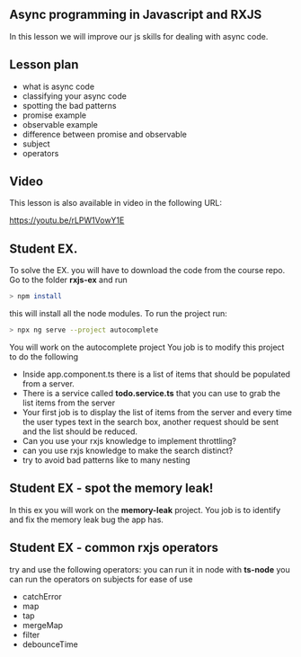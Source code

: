## Async programming in Javascript and RXJS

In this lesson we will improve our js skills for dealing with async code.

## Lesson plan

- what is async code
- classifying your async code
- spotting the bad patterns
- promise example
- observable example
- difference between promise and observable
- subject
- operators

## Video

This lesson is also available in video in the following URL:

https://youtu.be/rLPW1VowY1E

## Student EX.

To solve the EX. you will have to download the code from the course repo. 
Go to the folder **rxjs-ex**
and run 

```bash
> npm install
```

this will install all the node modules.
To run the project run:

```bash
> npx ng serve --project autocomplete
```

You will work on the autocomplete project
You job is to modify this project to do the following
- Inside app.component.ts there is a list of items that should be populated from a server.
- There is a service called **todo.service.ts** that you can use to grab the list items from the server
- Your first job is to display the list of items from the server and every time the user types text in the search box, another request should be sent and the list should be reduced.
- Can you use your rxjs knowledge to implement throttling?
- can you use rxjs knowledge to make the search distinct?
- try to avoid bad patterns like to many nesting

## Student EX - spot the memory leak!

In this ex you will work on the **memory-leak** project.
You job is to identify and fix the memory leak  bug the app has.

## Student EX - common rxjs operators

try and use the following operators:
you can run it in node with **ts-node**
you can run the operators on subjects for ease of use

- catchError
- map
- tap
- mergeMap
- filter
- debounceTime





